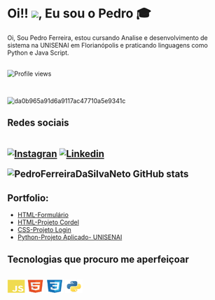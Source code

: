 <h1 align="left">Oi!! <img src="https://raw.githubusercontent.com/kaueMarques/kaueMarques/master/hi.gif" height="30px">, Eu sou o Pedro 🎓
</h1>
 Oi, Sou Pedro Ferreira, estou cursando Analise e desenvolvimento de sistema na UNISENAI em Florianópolis e praticando linguagens como Python e Java Script.

<br>
<br>

<p align="left"> <img src="https://komarev.com/ghpvc/?username=PedroFerreiraDaSilvaNeto&color=yellow" alt="Profile views" /> </p><br>


![da0b965a91d6a9117ac47710a5e9341c](https://github.com/PedroFerreiraDaSilvaNeto/PedroFerreiraDaSilvaNeto/assets/111969833/eb1db5bc-b82e-45c3-8983-63d57a7b687f)
<h2> Redes sociais </2> 

 <br>
 <br>

[![Instagran](https://img.shields.io/badge/Instagram-E4405F?style=for-the-badge&logo=instagram&logoColor=white)](https://www.instagram.com/pedro1977ferreira/)
[![Linkedin](https://img.shields.io/badge/LinkedIn-0077B5?style=for-the-badge&logo=linkedin&logoColor=white)](https://www.linkedin.com/in/pedro-ferreira-da-silva-neto-37a040263/)




![PedroFerreiraDaSilvaNeto GitHub stats](https://github-readme-stats.vercel.app/api?username=PedroFerreiraDaSilvaNeto&show_icons=true&theme=dark)


<!-- Portfolio -->
## Portfolio:
- [HTML-Formulário](https://github.com/PedroFerreiraDaSilvaNeto/UNISENAI-trabalho-academico-Formulariuo-ProjetoAplicado)
- [HTML-Projeto Cordel](https://github.com/PedroFerreiraDaSilvaNeto/CURSO-EM-VIDEO-Projeto-Cordel)
- [CSS-Projeto Login](https://github.com/PedroFerreiraDaSilvaNeto/CURSO-EM-VIDEO-Projeto-Login)
- [Python-Projeto Aplicado- UNISENAI](https://github.com/PedroFerreiraDaSilvaNeto/Projeto_Aplicado3)

## Tecnologias que procuro me aperfeiçoar

<div style="display: inline_block"><br>
  <img align="center" alt="Rafa-Js" height="30" width="40" src="https://raw.githubusercontent.com/devicons/devicon/master/icons/javascript/javascript-plain.svg">
 
  <img align="center" alt="Rafa-HTML" height="30" width="40" src="https://raw.githubusercontent.com/devicons/devicon/master/icons/html5/html5-original.svg">
  <img align="center" alt="Rafa-CSS" height="30" width="40" src="https://raw.githubusercontent.com/devicons/devicon/master/icons/css3/css3-original.svg">
  <img align="center" alt="Rafa-Python" height="30" width="40" src="https://raw.githubusercontent.com/devicons/devicon/master/icons/python/python-original.svg">
 
</div><br>


